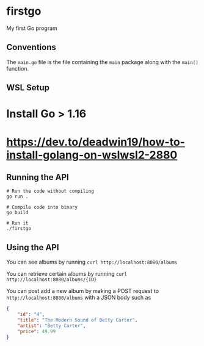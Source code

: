 # firstgo
My first Go program

## Conventions
The `main.go` file is the file containing the `main` package along with the `main()` function.

## WSL Setup

# Install Go > 1.16 
# https://dev.to/deadwin19/how-to-install-golang-on-wslwsl2-2880

## Running the API
```
# Run the code without compiling
go run .

# Compile code into binary
go build

# Run it
./firstgo
```
## Using the API

You can see albums by running `curl http://localhost:8080/albums`

You can retrieve certain albums by running `curl http://localhost:8080/albums/{ID}`

You can post add a new album by making a POST request to `http://localhost:8080/albums` with a JSON body such as

```json
{
    "id": "4",
    "title": "The Modern Sound of Betty Carter",
    "artist": "Betty Carter",
    "price": 49.99
}
```